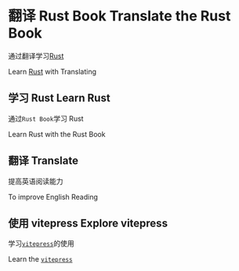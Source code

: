 # 翻译 Rust Book Translate the Rust Book

通过翻译学习[Rust][RustLink]

Learn [Rust][RustLink] with Translating

[RustLink]:[https://www.rust-lang.org/]

## 学习 Rust Learn Rust

通过`Rust Book`学习 Rust

Learn Rust with the Rust Book

## 翻译 Translate

提高英语阅读能力

To improve English Reading

## 使用 vitepress Explore vitepress

学习[`vitepress`][vitepressLink]的使用

Learn the [`vitepress`][vitepressLink]

[vitepressLink]: [https://vitepress.dev/]
